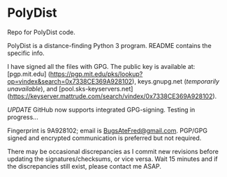 # PolyDist
Repo for PolyDist code.

PolyDist is a distance-finding Python 3 program. README contains the specific info.

I have signed all the files with GPG. The public key is available at:
[pgp.mit.edu] (https://pgp.mit.edu/pks/lookup?op=vindex&search=0x7338CE369A928102),
keys.gnupg.net (*temporarily unavailable*),
and [pool.sks-keyservers.net] (https://keyserver.mattrude.com/search/vindex/0x7338CE369A928102).

*UPDATE*
GitHub now supports integrated GPG-signing. Testing in progress...

Fingerprint is 9A928102; email is BugsAteFred@gmail.com.
PGP/GPG signed and encrypted communication is preferred but not required.

There may be occasional discrepancies as I commit new revisions before updating the signatures/checksums, or vice versa. Wait 15 minutes and if the discrepancies still exist, please contact me ASAP.

